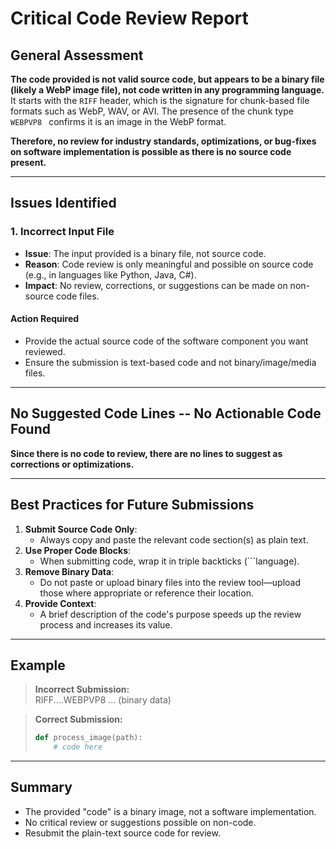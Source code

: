 # Critical Code Review Report

## General Assessment

**The code provided is not valid source code, but appears to be a binary file (likely a WebP image file), not code written in any programming language.**  
It starts with the `RIFF` header, which is the signature for chunk-based file formats such as WebP, WAV, or AVI. The presence of the chunk type `WEBPVP8 ` confirms it is an image in the WebP format.

**Therefore, no review for industry standards, optimizations, or bug-fixes on software implementation is possible as there is no source code present.**

---

## Issues Identified

### 1. **Incorrect Input File**
- **Issue**: The input provided is a binary file, not source code.
- **Reason**: Code review is only meaningful and possible on source code (e.g., in languages like Python, Java, C#).
- **Impact**: No review, corrections, or suggestions can be made on non-source code files.

#### **Action Required**
- Provide the actual source code of the software component you want reviewed.
- Ensure the submission is text-based code and not binary/image/media files.

---

## **No Suggested Code Lines -- No Actionable Code Found**

**Since there is no code to review, there are no lines to suggest as corrections or optimizations.**

---

## Best Practices for Future Submissions

1. **Submit Source Code Only**:
   - Always copy and paste the relevant code section(s) as plain text.
2. **Use Proper Code Blocks**:
   - When submitting code, wrap it in triple backticks (\`\`\`language).
3. **Remove Binary Data**:
   - Do not paste or upload binary files into the review tool—upload those where appropriate or reference their location.
4. **Provide Context**:
   - A brief description of the code's purpose speeds up the review process and increases its value.

---

## Example

> **Incorrect Submission:**  
> RIFF....WEBPVP8 ... (binary data)

> **Correct Submission:**  
> ```python
> def process_image(path):
>     # code here
> ```

---

## **Summary**

- The provided "code" is a binary image, not a software implementation.
- No critical review or suggestions possible on non-code.
- Resubmit the plain-text source code for review.